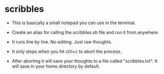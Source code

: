 # scribbles
- This is basically a small notepad you can use in the terminal.
- Create an alias for calling the scribbles.sh file and run it from anywhere.

- It runs line by line. No editing. Just raw thoughts. 
- It only stops when you hit ctrl+c to abort the process.
- After aborting it will save your thoughts to a file called "scribbles.txt". It will save in your home directory by default.

